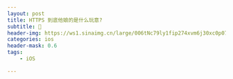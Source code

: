 ```yaml
---
layout: post
title: HTTPS 到底他娘的是什么玩意?
subtitle: 🔐
header-img: https://ws1.sinaimg.cn/large/006tNc79ly1fip274xvm6j30xc0p07a0.jpg
categories: ios
header-mask: 0.6
tags: 
    - iOS

---
```


